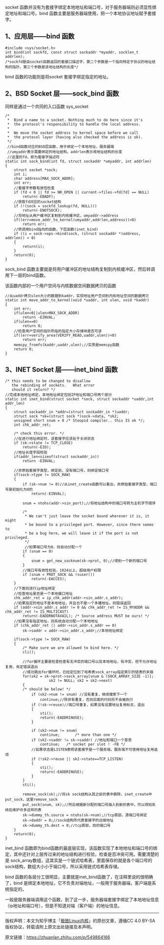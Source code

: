 socket 函数并没有为套接字绑定本地地址和端口号，对于服务器端则必须显性绑定地址和端口号。bind 函数主要是服务器端使用，把一个本地协议地址赋予套接字。

## 1、应用层——bind 函数

```text
#include <sys/socket.h>
int bind(int sockfd, const struct sockaddr *myaddr, socklen_t addrlen);
/*sockfd是由socket函数返回的套接口描述字，第二个参数是一个指向特定于协议的地址结构的指针，第三个参数是该地址结构的长度*/
```

bind 函数的功能则是将socket 套接字绑定指定的地址。

## 2、BSD Socket 层——sock_bind 函数

同样是通过一个共同的入口函数 sys_socket

```text
/*
 *	Bind a name to a socket. Nothing much to do here since it's
 *	the protocol's responsibility to handle the local address.
 *
 *	We move the socket address to kernel space before we call
 *	the protocol layer (having also checked the address is ok).
 */
 //bind函数对应的BSD层函数，用于绑定一个本地地址，服务器端
 //umyaddr表示需要绑定的地址结构，addrlen表示改地址结构的长度
 //这里的fd，即为套接字描述符
static int sock_bind(int fd, struct sockaddr *umyaddr, int addrlen)
{
	struct socket *sock;
	int i;
	char address[MAX_SOCK_ADDR];
	int err;
    //套接字参数有效性检查
	if (fd < 0 || fd >= NR_OPEN || current->files->fd[fd] == NULL)
		return(-EBADF);
	//获取fd对应的socket结构
	if (!(sock = sockfd_lookup(fd, NULL))) 
		return(-ENOTSOCK);
    //将地址从用户缓冲区复制到内核缓冲区，umyaddr->address
	if((err=move_addr_to_kernel(umyaddr,addrlen,address))<0)
	  	return err;
    //转调用bind指向的函数，下层函数(inet_bind)
	if ((i = sock->ops->bind(sock, (struct sockaddr *)address, addrlen)) < 0) 
	{
		return(i);
	}
	return(0);
}
```

sock_bind 函数主要就是将用户缓冲区的地址结构复制到内核缓冲区，然后转调用下一层的bind函数。

该函数内部的一个用户空间与内核数据空间数据拷贝的函数

```text
//从uaddr拷贝ulen大小的数据到kaddr，实现地址用户空间到内核地址空间的数据拷贝
static int move_addr_to_kernel(void *uaddr, int ulen, void *kaddr)
{
	int err;
	if(ulen<0||ulen>MAX_SOCK_ADDR)
		return -EINVAL;
	if(ulen==0)
		return 0;
	//检查用户空间的指针所指的指定大小存储块是否可读
	if((err=verify_area(VERIFY_READ,uaddr,ulen))<0)
		return err;
	memcpy_fromfs(kaddr,uaddr,ulen);//实质是memcpy函数
	return 0;
}
```

## 3、INET Socket 层——inet_bind 函数

```text
/* this needs to be changed to disallow
   the rebinding of sockets.   What error
   should it return? */
//完成本地地址绑定，本地地址绑定包括IP地址和端口号两个部分
static int inet_bind(struct socket *sock, struct sockaddr *uaddr,int addr_len)
{
	struct sockaddr_in *addr=(struct sockaddr_in *)uaddr;
	struct sock *sk=(struct sock *)sock->data, *sk2;
	unsigned short snum = 0 /* Stoopid compiler.. this IS ok */;
	int chk_addr_ret;
 
	/* check this error. */
	//在进行地址绑定时，该套接字应该处于关闭状态
	if (sk->state != TCP_CLOSE)
		return(-EIO);
	//地址长度字段校验
	if(addr_len<sizeof(struct sockaddr_in))
		return -EINVAL;
 
    //非原始套接字类型，绑定前，没有端口号，则绑定端口号
	if(sock->type != SOCK_RAW)
	{
		if (sk->num != 0)//从inet_create函数可以看出，非原始套接字类型，端口号是初始化为0的 
			return(-EINVAL);
 
		snum = ntohs(addr->sin_port);//将地址结构中的端口号转为主机字节顺序
 
		/*
		 * We can't just leave the socket bound wherever it is, it might
		 * be bound to a privileged port. However, since there seems to
		 * be a bug here, we will leave it if the port is not privileged.
		 */
		 //如果端口号为0，则自动分配一个
		if (snum == 0) 
		{
			snum = get_new_socknum(sk->prot, 0);//得到一个新的端口号
		}
		//端口号有效性检验，1024以上，超级用户权限
		if (snum < PROT_SOCK && !suser()) 
			return(-EACCES);
	}
	//下面则进行ip地址绑定
	//检查地址是否是一个本地接口地址
	chk_addr_ret = ip_chk_addr(addr->sin_addr.s_addr);
	//如果指定的地址不是本地地址，并且也不是一个多播地址，则错误返回
	if (addr->sin_addr.s_addr != 0 && chk_addr_ret != IS_MYADDR && chk_addr_ret != IS_MULTICAST)
		return(-EADDRNOTAVAIL);	/* Source address MUST be ours! */
	//如果没有指定地址，则系统自动分配一个本地地址  	
	if (chk_addr_ret || addr->sin_addr.s_addr == 0)
		sk->saddr = addr->sin_addr.s_addr;//本地地址绑定
	
	if(sock->type != SOCK_RAW)
	{
		/* Make sure we are allowed to bind here. */
		cli();
	
		//for循环主要是检查检查有无冲突的端口号以及本地地址，有冲突，但不允许地址复用，肯定错误退出
		//成功跳出for循环时，已经定位到了哈希表sock_array指定索引的链表的末端
		for(sk2 = sk->prot->sock_array[snum & (SOCK_ARRAY_SIZE -1)];
					sk2 != NULL; sk2 = sk2->next) 
		{
		/* should be below! */
			if (sk2->num != snum) //没有重复，继续搜索下一个
				continue;//除非有重复，否则后面的代码将不会被执行
			if (!sk->reuse)//端口号重复，如果没有设置地址复用标志，退出
			{
				sti();
				return(-EADDRINUSE);
			}
			
			if (sk2->num != snum) 
				continue;		/* more than one */
			if (sk2->saddr != sk->saddr) //地址和端口一个意思
				continue;	/* socket per slot ! -FB */
			//如果状态是LISTEN表明该套接字是一个服务端，服务端不可使用地址复用选项
			if (!sk2->reuse || sk2->state==TCP_LISTEN) 
			{
				sti();
				return(-EADDRINUSE);
			}
		}
		sti();
 
		remove_sock(sk);//将sk sock结构从其之前的表中删除，inet_create中 put_sock，这里remove_sock
		put_sock(snum, sk);//然后根据新分配的端口号插入到新的表中。可以得知系统在维护许多这样的表
		sk->dummy_th.source = ntohs(sk->num);//tcp首部，源端口号绑定
		sk->daddr = 0;//sock结构所代表套接字的远端地址
		sk->dummy_th.dest = 0;//tcp首部，目的端口号
	}
	return(0);
}
```

inet_bind 函数即为bind函数的最底层实现，该函数实现了本地地址和端口号的绑定，其中还针对上层传过来的地址结构进行校验，检查是否冲突可用。需要清楚的是 sock_array数组，这其实是一个链式哈希表，里面保存的就是各个端口号的sock结构，数组大小小于端口号，所以采用链式哈希表存储。

bind 函数的各层分工很明显，主要就是inet_bind函数了，在注释里说的很明确了，bind 是绑定本地地址，它不负责对端地址，一般用于服务器端，客户端是系统指定的。

一般是服务器端调用这个函数，到了这一步，服务器端套接字绑定了本地地址信息（ip地址和端口号），但是不知道对端（客户端）的地址信息。

---

版权声明：本文为知乎博主「[极致Linux内核](https://www.zhihu.com/people/linuxwang-xian-sheng)」的原创文章，遵循CC 4.0 BY-SA版权协议，转载请附上原文出处链接及本声明。

原文链接：https://zhuanlan.zhihu.com/p/549864166